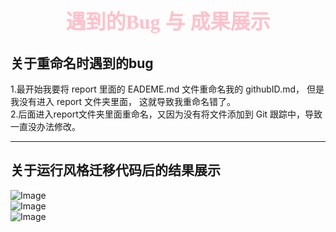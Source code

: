 # <center><font face = 楷体 color = pink size = 6>遇到的Bug 与 成果展示   </font></center>
## 关于重命名时遇到的bug  
1.最开始我要将 report 里面的 EADEME.md 文件重命名我的 githubID.md， 但是我没有进入 report 文件夹里面， 这就导致我重命名错了。  
2.后面进入report文件夹里面重命名，又因为没有将文件添加到 Git 跟踪中，导致一直没办法修改。

---
##  关于运行风格迁移代码后的结果展示
![Image](https://github.com/user-attachments/assets/a0aa63e6-8837-4454-8f54-b82b058be61f)<br>
![Image](https://github.com/user-attachments/assets/0e056e1d-b153-403d-a003-b4936f7f81cf)<br>
![Image](https://github.com/user-attachments/assets/9628419a-07be-44ce-88fe-37de7d5ababc)<br>